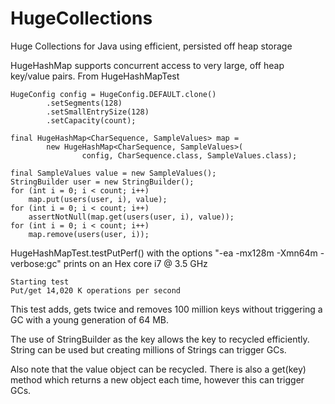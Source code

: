 HugeCollections
===============

Huge Collections for Java using efficient, persisted off heap storage

HugeHashMap supports concurrent access to very large, off heap key/value pairs.  From HugeHashMapTest

    HugeConfig config = HugeConfig.DEFAULT.clone()
            .setSegments(128)
            .setSmallEntrySize(128)
            .setCapacity(count);

    final HugeHashMap<CharSequence, SampleValues> map =
            new HugeHashMap<CharSequence, SampleValues>(
                    config, CharSequence.class, SampleValues.class);

    final SampleValues value = new SampleValues();
    StringBuilder user = new StringBuilder();
    for (int i = 0; i < count; i++)
        map.put(users(user, i), value);
    for (int i = 0; i < count; i++)
        assertNotNull(map.get(users(user, i), value));
    for (int i = 0; i < count; i++)
        map.remove(users(user, i));

HugeHashMapTest.testPutPerf() with the options "-ea -mx128m -Xmn64m -verbose:gc" prints on an Hex core i7 @ 3.5 GHz

    Starting test
    Put/get 14,020 K operations per second

This test adds, gets twice and removes 100 million keys without triggering a GC with a young generation of 64 MB.


The use of StringBuilder as the key allows the key to recycled efficiently.  String can be used but creating millions of Strings can trigger GCs.

Also note that the value object can be recycled.  There is also a get(key) method which returns a new object each time, however this can trigger GCs.
